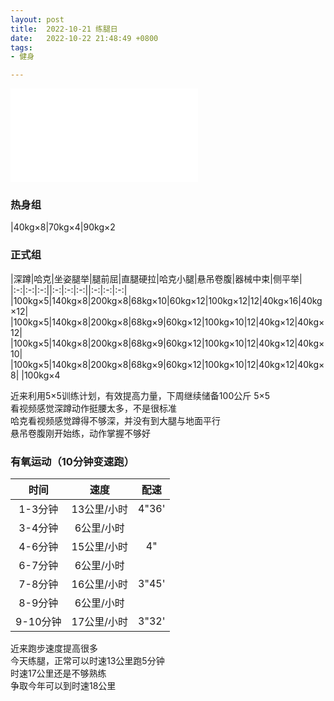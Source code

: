 ```yaml
---
layout: post
title:  2022-10-21 练腿日
date:   2022-10-22 21:48:49 +0800
tags: 
- 健身

---
```


<iframe src="//player.bilibili.com/player.html?aid=559310931&bvid=BV1Fe4y1U7nZ&cid=868756176&page=1" scrolling="no" border="0" frameborder="no" framespacing="0" allowfullscreen="true"> </iframe>


### 热身组

|40kg×8|70kg×4|90kg×2

### 正式组

|深蹲|哈克|坐姿腿举|腿前屈|直腿硬拉|哈克小腿|悬吊卷腹|器械中束|侧平举|
|:-:|:-:|:-:||:-:|:-:|:-:||:-:|:-:|:-:|
|100kg×5|140kg×8|200kg×8|68kg×10|60kg×12|100kg×12|12|40kg×16|40kg×12|
|100kg×5|140kg×8|200kg×8|68kg×9|60kg×12|100kg×10|12|40kg×12|40kg×12|
|100kg×5|140kg×8|200kg×8|68kg×9|60kg×12|100kg×10|12|40kg×12|40kg×10|
|100kg×5|140kg×8|200kg×8|68kg×9|60kg×12|100kg×10|12|40kg×12|40kg×8|
|100kg×4

近来利用5×5训练计划，有效提高力量，下周继续储备100公斤 5×5  
看视频感觉深蹲动作挺腰太多，不是很标准  
哈克看视频感觉蹲得不够深，并没有到大腿与地面平行  
悬吊卷腹刚开始练，动作掌握不够好

### 有氧运动（10分钟变速跑）

|时间|速度|配速
|:-:|:-:|:-:|
|1-3分钟|13公里/小时|4"36'
|3-4分钟|6公里/小时|
|4-6分钟|15公里/小时|4"
|6-7分钟|6公里/小时|
|7-8分钟|16公里/小时|3"45'
|8-9分钟|6公里/小时|
|9-10分钟|17公里/小时|3"32'

近来跑步速度提高很多  
今天练腿，正常可以时速13公里跑5分钟  
时速17公里还是不够熟练  
争取今年可以到时速18公里  
